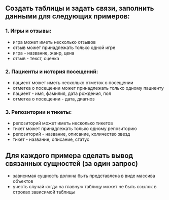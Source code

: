 ## Создать таблицы и задать связи, заполнить данными для следующих примеров:

### 1. Игры и отзывы:
 - игра может иметь несколько отзывов
 - отзыв может принадлежать только одной игре
 - игра - название, жанр, цена
 - отзыв - текст, оценка

### 2. Пациенты и история посещений:
 - пациент может иметь несколько отметок о посещении
 - отметка о посещении может принадлежать только одному пациенту
 - пациент - имя, фамилия, дата рождения, пол
 - отметка о посещении - дата, диагноз

### 3. Репозитории и тикеты:
 - репозиторий может иметь несколько тикетов
 - тикет может принадлежать только одному репозиторию
 - репозиторий - название, описание, количество звезд
 - тикет - название, описание, статус

## Для каждого примера сделать вывод связанных сущностей (за один запрос)
- зависимая сущность должна быть представлена в виде массива объектов
- учесть случай когда на главную таблицу может не быть ссылок в строках зависимой таблицы
